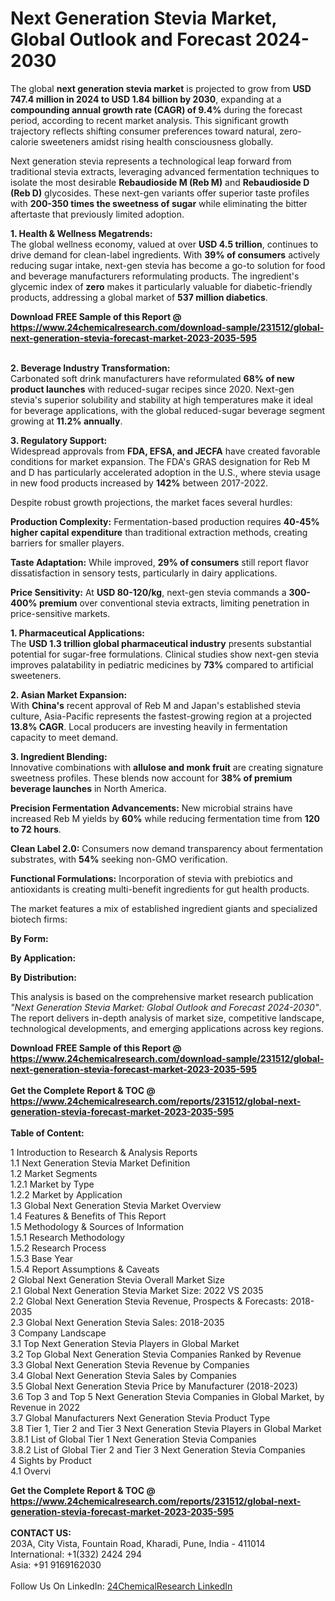<h1>Next Generation Stevia Market, Global Outlook and Forecast 2024-2030</h1><p>The global <strong>next generation stevia market</strong> is projected to grow from <strong>USD 747.4 million in 2024 to USD 1.84 billion by 2030</strong>, expanding at a <strong>compounding annual growth rate (CAGR) of 9.4%</strong> during the forecast period, according to recent market analysis. This significant growth trajectory reflects shifting consumer preferences toward natural, zero-calorie sweeteners amidst rising health consciousness globally.</p><p>Next generation stevia represents a technological leap forward from traditional stevia extracts, leveraging advanced fermentation techniques to isolate the most desirable <strong>Rebaudioside M (Reb M)</strong> and <strong>Rebaudioside D (Reb D)</strong> glycosides. These next-gen variants offer superior taste profiles with <strong>200-350 times the sweetness of sugar</strong> while eliminating the bitter aftertaste that previously limited adoption.</p><p><strong>1. Health &amp; Wellness Megatrends:</strong><br>
The global wellness economy, valued at over <strong>USD 4.5 trillion</strong>, continues to drive demand for clean-label ingredients. With <strong>39% of consumers</strong> actively reducing sugar intake, next-gen stevia has become a go-to solution for food and beverage manufacturers reformulating products. The ingredient's glycemic index of <strong>zero</strong> makes it particularly valuable for diabetic-friendly products, addressing a global market of <strong>537 million diabetics</strong>.</p><div><b>Download FREE Sample of this Report @ 
            <a href="https://www.24chemicalresearch.com/download-sample/231512/global-next-generation-stevia-forecast-market-2023-2035-595">
            https://www.24chemicalresearch.com/download-sample/231512/global-next-generation-stevia-forecast-market-2023-2035-595</a></b></div><br><p><strong>2. Beverage Industry Transformation:</strong><br>
Carbonated soft drink manufacturers have reformulated <strong>68% of new product launches</strong> with reduced-sugar recipes since 2020. Next-gen stevia's superior solubility and stability at high temperatures make it ideal for beverage applications, with the global reduced-sugar beverage segment growing at <strong>11.2% annually</strong>.</p><p><strong>3. Regulatory Support:</strong><br>
Widespread approvals from <strong>FDA, EFSA, and JECFA</strong> have created favorable conditions for market expansion. The FDA's GRAS designation for Reb M and D has particularly accelerated adoption in the U.S., where stevia usage in new food products increased by <strong>142%</strong> between 2017-2022.</p><p>Despite robust growth projections, the market faces several hurdles:</p><p><strong>Production Complexity:</strong> Fermentation-based production requires <strong>40-45% higher capital expenditure</strong> than traditional extraction methods, creating barriers for smaller players.</p><p><strong>Taste Adaptation:</strong> While improved, <strong>29% of consumers</strong> still report flavor dissatisfaction in sensory tests, particularly in dairy applications.</p><p><strong>Price Sensitivity:</strong> At <strong>USD 80-120/kg</strong>, next-gen stevia commands a <strong>300-400% premium</strong> over conventional stevia extracts, limiting penetration in price-sensitive markets.</p><p><strong>1. Pharmaceutical Applications:</strong><br>
The <strong>USD 1.3 trillion global pharmaceutical industry</strong> presents substantial potential for sugar-free formulations. Clinical studies show next-gen stevia improves palatability in pediatric medicines by <strong>73%</strong> compared to artificial sweeteners.</p><p><strong>2. Asian Market Expansion:</strong><br>
With <strong>China's</strong> recent approval of Reb M and Japan's established stevia culture, Asia-Pacific represents the fastest-growing region at a projected <strong>13.8% CAGR</strong>. Local producers are investing heavily in fermentation capacity to meet demand.</p><p><strong>3. Ingredient Blending:</strong><br>
Innovative combinations with <strong>allulose and monk fruit</strong> are creating signature sweetness profiles. These blends now account for <strong>38% of premium beverage launches</strong> in North America.</p><p><strong>Precision Fermentation Advancements:</strong> New microbial strains have increased Reb M yields by <strong>60%</strong> while reducing fermentation time from <strong>120 to 72 hours</strong>.</p><p><strong>Clean Label 2.0:</strong> Consumers now demand transparency about fermentation substrates, with <strong>54%</strong> seeking non-GMO verification.</p><p><strong>Functional Formulations:</strong> Incorporation of stevia with prebiotics and antioxidants is creating multi-benefit ingredients for gut health products.</p><p>The market features a mix of established ingredient giants and specialized biotech firms:</p><p><strong>By Form:</strong></p><p><strong>By Application:</strong></p><p><strong>By Distribution:</strong></p><p>This analysis is based on the comprehensive market research publication <em>"Next Generation Stevia Market: Global Outlook and Forecast 2024-2030"</em>. The report delivers in-depth analysis of market size, competitive landscape, technological developments, and emerging applications across key regions.</p><div><b>Download FREE Sample of this Report @ 
            <a href="https://www.24chemicalresearch.com/download-sample/231512/global-next-generation-stevia-forecast-market-2023-2035-595">
            https://www.24chemicalresearch.com/download-sample/231512/global-next-generation-stevia-forecast-market-2023-2035-595</a></b></div><br><div><b>Get the Complete Report & TOC @ 
            <a href="https://www.24chemicalresearch.com/reports/231512/global-next-generation-stevia-forecast-market-2023-2035-595">
            https://www.24chemicalresearch.com/reports/231512/global-next-generation-stevia-forecast-market-2023-2035-595</a></b></div><br>
            <b>Table of Content:</b><p>1 Introduction to Research & Analysis Reports<br />
    1.1 Next Generation Stevia Market Definition<br />
    1.2 Market Segments<br />
        1.2.1 Market by Type<br />
        1.2.2 Market by Application<br />
    1.3 Global Next Generation Stevia Market Overview<br />
    1.4 Features & Benefits of This Report<br />
    1.5 Methodology & Sources of Information<br />
        1.5.1 Research Methodology<br />
        1.5.2 Research Process<br />
        1.5.3 Base Year<br />
        1.5.4 Report Assumptions & Caveats<br />
2 Global Next Generation Stevia Overall Market Size<br />
    2.1 Global Next Generation Stevia Market Size: 2022 VS 2035<br />
    2.2 Global Next Generation Stevia Revenue, Prospects & Forecasts: 2018-2035<br />
    2.3 Global Next Generation Stevia Sales: 2018-2035<br />
3 Company Landscape<br />
    3.1 Top Next Generation Stevia Players in Global Market<br />
    3.2 Top Global Next Generation Stevia Companies Ranked by Revenue<br />
    3.3 Global Next Generation Stevia Revenue by Companies<br />
    3.4 Global Next Generation Stevia Sales by Companies<br />
    3.5 Global Next Generation Stevia Price by Manufacturer (2018-2023)<br />
    3.6 Top 3 and Top 5 Next Generation Stevia Companies in Global Market, by Revenue in 2022<br />
    3.7 Global Manufacturers Next Generation Stevia Product Type<br />
    3.8 Tier 1, Tier 2 and Tier 3 Next Generation Stevia Players in Global Market<br />
        3.8.1 List of Global Tier 1 Next Generation Stevia Companies<br />
        3.8.2 List of Global Tier 2 and Tier 3 Next Generation Stevia Companies<br />
4 Sights by Product<br />
    4.1 Overvi</p><div><b>Get the Complete Report & TOC @ 
            <a href="https://www.24chemicalresearch.com/reports/231512/global-next-generation-stevia-forecast-market-2023-2035-595">
            https://www.24chemicalresearch.com/reports/231512/global-next-generation-stevia-forecast-market-2023-2035-595</a></b></div><br><b>CONTACT US:</b><br>
            203A, City Vista, Fountain Road, Kharadi, Pune, India - 411014<br>
            International: +1(332) 2424 294<br>
            Asia: +91 9169162030 <br><br>
            Follow Us On LinkedIn: <a href="https://www.linkedin.com/company/24chemicalresearch/">24ChemicalResearch LinkedIn</a>